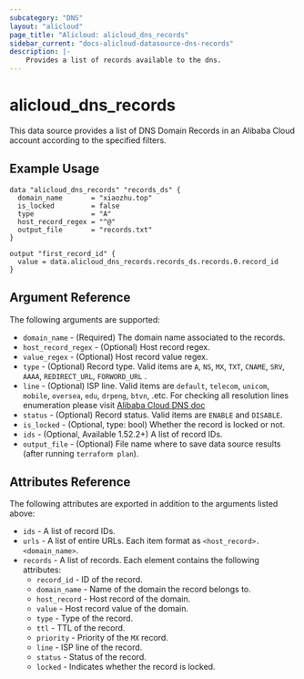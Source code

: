 ```yaml
---
subcategory: "DNS"
layout: "alicloud"
page_title: "Alicloud: alicloud_dns_records"
sidebar_current: "docs-alicloud-datasource-dns-records"
description: |-
    Provides a list of records available to the dns.
---
```


# alicloud\_dns\_records

This data source provides a list of DNS Domain Records in an Alibaba Cloud account according to the specified filters.

## Example Usage

```
data "alicloud_dns_records" "records_ds" {
  domain_name       = "xiaozhu.top"
  is_locked         = false
  type              = "A"
  host_record_regex = "^@"
  output_file       = "records.txt"
}

output "first_record_id" {
  value = data.alicloud_dns_records.records_ds.records.0.record_id
}
```

## Argument Reference

The following arguments are supported:

* `domain_name` - (Required) The domain name associated to the records.
* `host_record_regex` - (Optional) Host record regex. 
* `value_regex` - (Optional) Host record value regex. 
* `type` - (Optional) Record type. Valid items are `A`, `NS`, `MX`, `TXT`, `CNAME`, `SRV`, `AAAA`, `REDIRECT_URL`, `FORWORD_URL` .
* `line` - (Optional) ISP line. Valid items are `default`, `telecom`, `unicom`, `mobile`, `oversea`, `edu`, `drpeng`, `btvn`, .etc. For checking all resolution lines enumeration please visit [Alibaba Cloud DNS doc](https://www.alibabacloud.com/help/doc-detail/34339.htm) 
* `status` - (Optional) Record status. Valid items are `ENABLE` and `DISABLE`.
* `is_locked` - (Optional, type: bool) Whether the record is locked or not.
* `ids` - (Optional, Available 1.52.2+) A list of record IDs.
* `output_file` - (Optional) File name where to save data source results (after running `terraform plan`).


## Attributes Reference

The following attributes are exported in addition to the arguments listed above:

* `ids` - A list of record IDs. 
* `urls` - A list of entire URLs. Each item format as `<host_record>.<domain_name>`.
* `records` - A list of records. Each element contains the following attributes:
  * `record_id` - ID of the record.
  * `domain_name` - Name of the domain the record belongs to.
  * `host_record` - Host record of the domain.
  * `value` - Host record value of the domain.
  * `type` - Type of the record.
  * `ttl` - TTL of the record.
  * `priority` - Priority of the `MX` record.
  * `line` - ISP line of the record. 
  * `status` - Status of the record.
  * `locked` - Indicates whether the record is locked.
